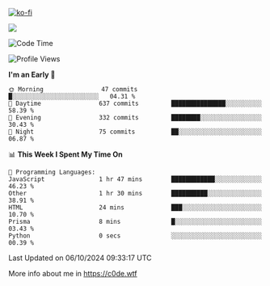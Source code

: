[![ko-fi](https://ko-fi.com/img/githubbutton_sm.svg)](https://ko-fi.com/Z8Z4Y2LKX)

<a href="https://wakatime.com"><img src="https://wakatime.com/share/@c0dezin/b7f18a7c-ab3a-40b8-8bc7-b1b7bf71f1d6.svg" /></a>

<!--START_SECTION:waka-->
![Code Time](http://img.shields.io/badge/Code%20Time-112%20hrs%2049%20mins-blue)

![Profile Views](http://img.shields.io/badge/Profile%20Views-1-blue)

**I'm an Early 🐤** 

```text
🌞 Morning                47 commits          █░░░░░░░░░░░░░░░░░░░░░░░░   04.31 % 
🌆 Daytime                637 commits         ███████████████░░░░░░░░░░   58.39 % 
🌃 Evening                332 commits         ████████░░░░░░░░░░░░░░░░░   30.43 % 
🌙 Night                  75 commits          ██░░░░░░░░░░░░░░░░░░░░░░░   06.87 % 
```


📊 **This Week I Spent My Time On** 

```text
💬 Programming Languages: 
JavaScript               1 hr 47 mins        ████████████░░░░░░░░░░░░░   46.23 % 
Other                    1 hr 30 mins        ██████████░░░░░░░░░░░░░░░   38.91 % 
HTML                     24 mins             ███░░░░░░░░░░░░░░░░░░░░░░   10.70 % 
Prisma                   8 mins              █░░░░░░░░░░░░░░░░░░░░░░░░   03.43 % 
Python                   0 secs              ░░░░░░░░░░░░░░░░░░░░░░░░░   00.39 % 
```


 Last Updated on 06/10/2024 09:33:17 UTC
<!--END_SECTION:waka-->

More info about me in https://c0de.wtf
